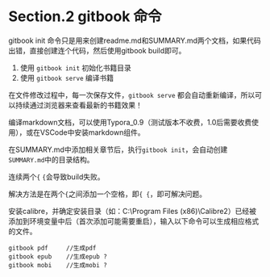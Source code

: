 # Section.2 gitbook 命令

gitbook init 命令只是用来创建readme.md和SUMMARY.md两个文档，如果代码出错，直接创建连个代码，然后使用gitbook build即可。

1. 使用 `gitbook init` 初始化书籍目录
2. 使用 `gitbook serve` 编译书籍

在文件修改过程中，每一次保存文件，`gitbook serve` 都会自动重新编译，所以可以持续通过浏览器来查看最新的书籍效果！



编译markdown文档，可以使用Typora_0.9（测试版本不收费，1.0后需要收费使用），或在VSCode中安装markdown组件。





在SUMMARY.md中添加相关章节后，执行`gitbook init`，会自动创建`SUMMARY.md`中的目录结构。



连续两个`{` `{`会导致build失败。

解决方法是在两个`{`之间添加一个空格，即`{ {`，即可解决问题。

安装calibre，并确定安装目录（如：C:\Program Files (x86)\Calibre2）已经被添加到环境变量中后（首次添加可能需要重启），输入以下命令可以生成相应格式的文件。

```
gitbook pdf     //生成pdf
gitbook epub    //生成epub ?
gitbook mobi    //生成mobi ?
```


